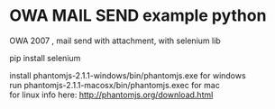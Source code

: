 # OWA MAIL SEND example python
OWA 2007 , mail send with attachment, with selenium lib

pip install selenium <br>

install phantomjs-2.1.1-windows/bin/phantomjs.exe for windows<br>
run phantomjs-2.1.1-macosx/bin/phantomjs.exec for mac<br>
for linux info here: http://phantomjs.org/download.html <br>

